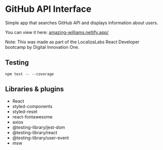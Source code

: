# GitHub API Interface

Simple app that searches GitHub API and displays information about users.

You can view it here: [amazing-williams.netlify.app/](https://amazing-williams.netlify.app/)

Note: This was made as part of the LocalizaLabs React Developer bootcamp by Digital Innovation One.

## Testing

```
npm test -- --coverage
```

## Libraries & plugins

- React
- styled-components
- styled-reset
- react-fontawesome
- axios
- @testing-library/jest-dom
- @testing-library/react
- @testing-library/user-event
- msw

